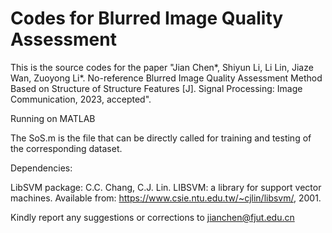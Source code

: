 # Codes for Blurred Image Quality Assessment

This is the source codes for the paper "Jian Chen*, Shiyun Li, Li Lin, Jiaze Wan, Zuoyong Li*. No-reference Blurred Image Quality Assessment Method Based on Structure of Structure Features [J]. Signal Processing: Image Communication, 2023, accepted".

Running on MATLAB 

The SoS.m is the file that can be directly called for training and testing of the corresponding dataset.

Dependencies: 

LibSVM package: 
    C.C. Chang, C.J. Lin. LIBSVM: a library for support vector machines. Available from: 
    https://www.csie.ntu.edu.tw/~cjlin/libsvm/, 2001.

Kindly report any suggestions or corrections to jianchen@fjut.edu.cn
